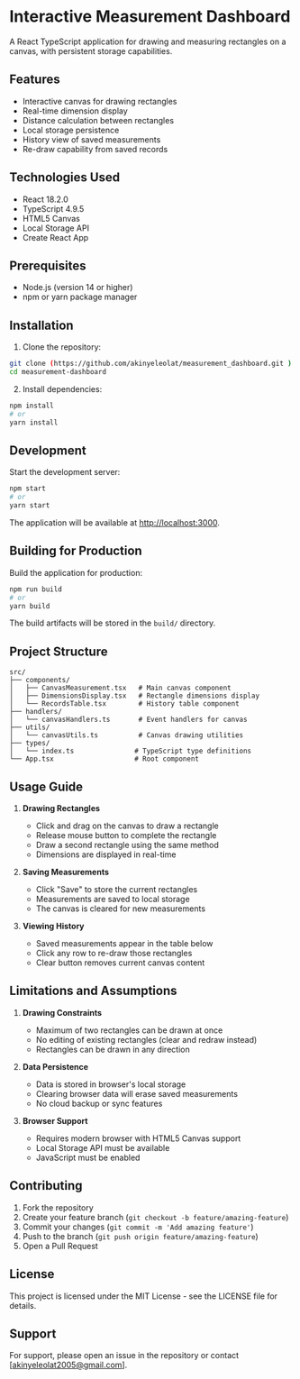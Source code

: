 # Interactive Measurement Dashboard

A React TypeScript application for drawing and measuring rectangles on a canvas, with persistent storage capabilities.

## Features

- Interactive canvas for drawing rectangles
- Real-time dimension display
- Distance calculation between rectangles
- Local storage persistence
- History view of saved measurements
- Re-draw capability from saved records

## Technologies Used

- React 18.2.0
- TypeScript 4.9.5
- HTML5 Canvas
- Local Storage API
- Create React App

## Prerequisites

- Node.js (version 14 or higher)
- npm or yarn package manager

## Installation

1. Clone the repository:
```bash
git clone (https://github.com/akinyeleolat/measurement_dashboard.git )
cd measurement-dashboard
```

2. Install dependencies:
```bash
npm install
# or
yarn install
```

## Development

Start the development server:
```bash
npm start
# or
yarn start
```

The application will be available at [http://localhost:3000](http://localhost:3000).

## Building for Production

Build the application for production:
```bash
npm run build
# or
yarn build
```

The build artifacts will be stored in the `build/` directory.

## Project Structure

```
src/
├── components/
│   ├── CanvasMeasurement.tsx   # Main canvas component
│   ├── DimensionsDisplay.tsx   # Rectangle dimensions display
│   └── RecordsTable.tsx        # History table component
├── handlers/
│   └── canvasHandlers.ts       # Event handlers for canvas
├── utils/
│   └── canvasUtils.ts          # Canvas drawing utilities
├── types/
│   └── index.ts               # TypeScript type definitions
└── App.tsx                    # Root component
```

## Usage Guide

1. **Drawing Rectangles**
   - Click and drag on the canvas to draw a rectangle
   - Release mouse button to complete the rectangle
   - Draw a second rectangle using the same method
   - Dimensions are displayed in real-time

2. **Saving Measurements**
   - Click "Save" to store the current rectangles
   - Measurements are saved to local storage
   - The canvas is cleared for new measurements

3. **Viewing History**
   - Saved measurements appear in the table below
   - Click any row to re-draw those rectangles
   - Clear button removes current canvas content

## Limitations and Assumptions

1. **Drawing Constraints**
   - Maximum of two rectangles can be drawn at once
   - No editing of existing rectangles (clear and redraw instead)
   - Rectangles can be drawn in any direction

2. **Data Persistence**
   - Data is stored in browser's local storage
   - Clearing browser data will erase saved measurements
   - No cloud backup or sync features

3. **Browser Support**
   - Requires modern browser with HTML5 Canvas support
   - Local Storage API must be available
   - JavaScript must be enabled

## Contributing

1. Fork the repository
2. Create your feature branch (`git checkout -b feature/amazing-feature`)
3. Commit your changes (`git commit -m 'Add amazing feature'`)
4. Push to the branch (`git push origin feature/amazing-feature`)
5. Open a Pull Request

## License

This project is licensed under the MIT License - see the LICENSE file for details.


## Support

For support, please open an issue in the repository or contact [akinyeleolat2005@gmail.com].